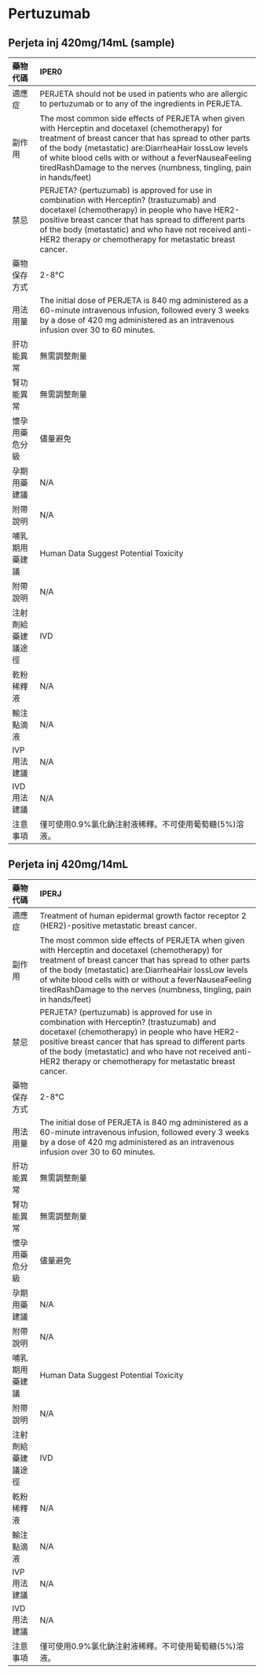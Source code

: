 # Pertuzumab

## Perjeta inj 420mg/14mL \(sample\)

| 藥物代碼 | IPER0 |
| :--- | :--- |
| 適應症 | PERJETA should not be used in patients who are allergic to pertuzumab or to any of the ingredients in PERJETA. |
| 副作用 | The most common side effects of PERJETA when given with Herceptin and docetaxel \(chemotherapy\) for treatment of breast cancer that has spread to other parts of the body \(metastatic\) are:DiarrheaHair lossLow levels of white blood cells with or without a feverNauseaFeeling tiredRashDamage to the nerves \(numbness, tingling, pain in hands/feet\) |
| 禁忌 | PERJETA? \(pertuzumab\) is approved for use in combination with Herceptin? \(trastuzumab\) and docetaxel \(chemotherapy\) in people who have HER2-positive breast cancer that has spread to different parts of the body \(metastatic\) and who have not received anti-HER2 therapy or chemotherapy for metastatic breast cancer. |
| 藥物保存方式 | 2-8°C |
| 用法用量 | The initial dose of PERJETA is 840 mg administered as a 60-minute intravenous infusion, followed every 3 weeks by a dose of 420 mg administered as an intravenous infusion over 30 to 60 minutes. |
| 肝功能異常 | 無需調整劑量 |
| 腎功能異常 | 無需調整劑量 |
| 懷孕用藥危分級 | 儘量避免 |
| 孕期用藥建議 | N/A |
| 附帶說明 | N/A |
| 哺乳期用藥建議 | Human Data Suggest Potential Toxicity |
| 附帶說明 | N/A |
| 注射劑給藥建議途徑 | IVD |
| 乾粉稀釋液 | N/A |
| 輸注點滴液 | N/A |
| IVP 用法建議 | N/A |
| IVD 用法建議 | N/A |
| 注意事項 | 僅可使用0.9%氯化鈉注射液稀釋。不可使用葡萄糖\(5%\)溶液。 |

## Perjeta inj 420mg/14mL

| 藥物代碼 | IPERJ |
| :--- | :--- |
| 適應症 | Treatment of human epidermal growth factor receptor 2 \(HER2\)-positive metastatic breast cancer. |
| 副作用 | The most common side effects of PERJETA when given with Herceptin and docetaxel \(chemotherapy\) for treatment of breast cancer that has spread to other parts of the body \(metastatic\) are:DiarrheaHair lossLow levels of white blood cells with or without a feverNauseaFeeling tiredRashDamage to the nerves \(numbness, tingling, pain in hands/feet\) |
| 禁忌 | PERJETA? \(pertuzumab\) is approved for use in combination with Herceptin? \(trastuzumab\) and docetaxel \(chemotherapy\) in people who have HER2-positive breast cancer that has spread to different parts of the body \(metastatic\) and who have not received anti-HER2 therapy or chemotherapy for metastatic breast cancer. |
| 藥物保存方式 | 2-8°C |
| 用法用量 | The initial dose of PERJETA is 840 mg administered as a 60-minute intravenous infusion, followed every 3 weeks by a dose of 420 mg administered as an intravenous infusion over 30 to 60 minutes. |
| 肝功能異常 | 無需調整劑量 |
| 腎功能異常 | 無需調整劑量 |
| 懷孕用藥危分級 | 儘量避免 |
| 孕期用藥建議 | N/A |
| 附帶說明 | N/A |
| 哺乳期用藥建議 | Human Data Suggest Potential Toxicity |
| 附帶說明 | N/A |
| 注射劑給藥建議途徑 | IVD |
| 乾粉稀釋液 | N/A |
| 輸注點滴液 | N/A |
| IVP 用法建議 | N/A |
| IVD 用法建議 | N/A |
| 注意事項 | 僅可使用0.9%氯化鈉注射液稀釋。不可使用葡萄糖\(5%\)溶液。 |

